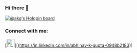 ### Hi there 👋
[![@akg's Holopin board](https://holopin.me/akg)](https://holopin.io/@akg)
### Connect with me:

[<img width="26px" alt="LinkedIn" src="https://cdn.jsdelivr.net/npm/simple-icons@v3/icons/linkedin.svg" />][(https://in.linkedin.com/in/abhinav-k-gupta-0948b2183)]


<!--
**AKG1301/AKG1301** is a ✨ _special_ ✨ repository because its `README.md` (this file) appears on your GitHub profile.

Here are some ideas to get you started:

- 🔭 I’m currently working on ...
- 🌱 I’m currently learning ...
- 👯 I’m looking to collaborate on ...
- 🤔 I’m looking for help with ...
- 💬 Ask me about ...
- 📫 How to reach me: ...
- 😄 Pronouns: ...
- ⚡ Fun fact: ...
-->
